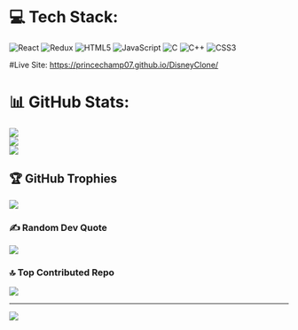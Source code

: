 
# 💻 Tech Stack:
![React](https://img.shields.io/badge/react-%2320232a.svg?style=for-the-badge&logo=react&logoColor=%2361DAFB) ![Redux](https://img.shields.io/badge/redux-%23593d88.svg?style=for-the-badge&logo=redux&logoColor=white) ![HTML5](https://img.shields.io/badge/html5-%23E34F26.svg?style=for-the-badge&logo=html5&logoColor=white) ![JavaScript](https://img.shields.io/badge/javascript-%23323330.svg?style=for-the-badge&logo=javascript&logoColor=%23F7DF1E) ![C](https://img.shields.io/badge/c-%2300599C.svg?style=for-the-badge&logo=c&logoColor=white) ![C++](https://img.shields.io/badge/c++-%2300599C.svg?style=for-the-badge&logo=c%2B%2B&logoColor=white) ![CSS3](https://img.shields.io/badge/css3-%231572B6.svg?style=for-the-badge&logo=css3&logoColor=white)

#Live Site:
https://princechamp07.github.io/DisneyClone/
# 📊 GitHub Stats:
![](https://github-readme-stats.vercel.app/api?username=princechamp07&theme=dark&hide_border=false&include_all_commits=true&count_private=true)<br/>
![](https://github-readme-streak-stats.herokuapp.com/?user=princechamp07&theme=dark&hide_border=false)<br/>
![](https://github-readme-stats.vercel.app/api/top-langs/?username=princechamp07&theme=dark&hide_border=false&include_all_commits=true&count_private=true&layout=compact)

## 🏆 GitHub Trophies
![](https://github-profile-trophy.vercel.app/?username=princechamp07&theme=radical&no-frame=false&no-bg=true&margin-w=4)

### ✍️ Random Dev Quote
![](https://quotes-github-readme.vercel.app/api?type=horizontal&theme=radical)

### 🔝 Top Contributed Repo
![](https://github-contributor-stats.vercel.app/api?username=princechamp07&limit=5&theme=dark&combine_all_yearly_contributions=true)

---
[![](https://visitcount.itsvg.in/api?id=princechamp07&icon=0&color=0)](https://visitcount.itsvg.in)

<!-- Proudly created with GPRM ( https://gprm.itsvg.in ) -->